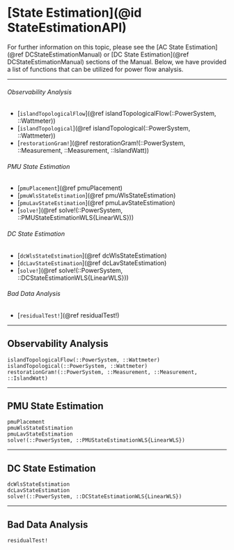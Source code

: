 # [State Estimation](@id StateEstimationAPI)

For further information on this topic, please see the [AC State Estimation](@ref DCStateEstimationManual) or [DC State Estimation](@ref DCStateEstimationManual) sections of the Manual. Below, we have provided a list of functions that can be utilized for power flow analysis.

---

###### Observability Analysis
* [`islandTopologicalFlow`](@ref islandTopologicalFlow(::PowerSystem, ::Wattmeter))
* [`islandTopological`](@ref islandTopological(::PowerSystem, ::Wattmeter))
* [`restorationGram!`](@ref restorationGram!(::PowerSystem, ::Measurement, ::Measurement, ::IslandWatt))

###### PMU State Estimation
* [`pmuPlacement`](@ref pmuPlacement)
* [`pmuWlsStateEstimation`](@ref pmuWlsStateEstimation)
* [`pmuLavStateEstimation`](@ref pmuLavStateEstimation)
* [`solve!`](@ref solve!(::PowerSystem, ::PMUStateEstimationWLS{LinearWLS}))

###### DC State Estimation
* [`dcWlsStateEstimation`](@ref dcWlsStateEstimation)
* [`dcLavStateEstimation`](@ref dcLavStateEstimation)
* [`solve!`](@ref solve!(::PowerSystem, ::DCStateEstimationWLS{LinearWLS}))

###### Bad Data Analysis
* [`residualTest!`](@ref residualTest!)

---

## Observability Analysis
```@docs
islandTopologicalFlow(::PowerSystem, ::Wattmeter)
islandTopological(::PowerSystem, ::Wattmeter)
restorationGram!(::PowerSystem, ::Measurement, ::Measurement, ::IslandWatt)
```

---

## PMU State Estimation
```@docs
pmuPlacement
pmuWlsStateEstimation
pmuLavStateEstimation
solve!(::PowerSystem, ::PMUStateEstimationWLS{LinearWLS})
```

---

## DC State Estimation
```@docs
dcWlsStateEstimation
dcLavStateEstimation
solve!(::PowerSystem, ::DCStateEstimationWLS{LinearWLS})
```

---


## Bad Data Analysis
```@docs
residualTest!
```